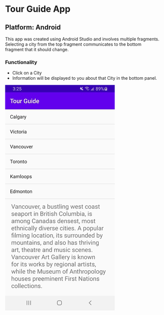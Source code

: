 # Tour Guide App

## Platform: Android
This app was created using Android Studio and involves multiple fragments.
Selecting a city from the top fragment communicates to the bottom fragment that it should change.

### Functionality
- Click on a City
- Information will be displayed to you about that City in the bottom panel.

![alt text](https://github.com/Dkaban/TourGuideApp/blob/master/TourGuideApp_Screenshot1.jpg?raw=true)
